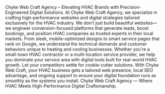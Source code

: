 Chyke Web Craft Agency – Elevating HVAC Brands with Precision-Engineered Digital Solutions.
At Chyke Web Craft Agency, we specialize in crafting high-performance websites and digital strategies tailored exclusively for the HVAC industry. We don’t just build beautiful websites—we engineer conversion-focused platforms that generate leads, boost bookings, and position HVAC companies as trusted experts in their local markets.
From sleek, mobile-optimized designs to smart service pages that rank on Google, we understand the technical demands and customer behaviors unique to heating and cooling businesses. Whether you're a small-town HVAC contractor or a multi-location service provider, we help you dominate your service area with digital tools built for real-world HVAC growth.
Let your competitors settle for cookie-cutter solutions. With Chyke Web Craft, your HVAC business gets a tailored web presence, local SEO advantage, and ongoing support to ensure your digital foundation runs as smoothly as the systems you install.
Chyke Web Craft Agency — Where HVAC Meets High-Performance Digital Craftsmanship.

